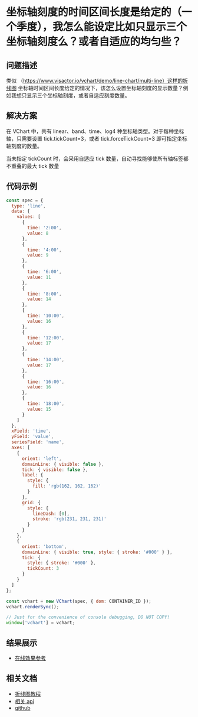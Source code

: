 # 坐标轴刻度的时间区间长度是给定的（一个季度），我怎么能设定比如只显示三个坐标轴刻度么？或者自适应的均匀些？

## 问题描述

类似 （https://www.visactor.io/vchart/demo/line-chart/multi-line）这样的折线图
坐标轴时间区间长度给定的情况下，该怎么设置坐标轴刻度的显示数量？例如我想只显示三个坐标轴刻度，或者自适应刻度数量。

## 解决方案

在 VChart 中，共有 linear、band、time、log4 种坐标轴类型。对于每种坐标轴，只需要设置 tick.tickCount=3，或者 tick.forceTickCount=3 即可指定坐标轴刻度的数量。

当未指定 tickCount 时，会采用自适应 tick 数量，自动寻找能够使所有轴标签都不重叠的最大 tick 数量

## 代码示例

```javascript livedemo
const spec = {
  type: 'line',
  data: {
    values: [
      {
        time: '2:00',
        value: 8
      },
      {
        time: '4:00',
        value: 9
      },
      {
        time: '6:00',
        value: 11
      },
      {
        time: '8:00',
        value: 14
      },
      {
        time: '10:00',
        value: 16
      },
      {
        time: '12:00',
        value: 17
      },
      {
        time: '14:00',
        value: 17
      },
      {
        time: '16:00',
        value: 16
      },
      {
        time: '18:00',
        value: 15
      }
    ]
  },
  xField: 'time',
  yField: 'value',
  seriesField: 'name',
  axes: [
    {
      orient: 'left',
      domainLine: { visible: false },
      tick: { visible: false },
      label: {
        style: {
          fill: 'rgb(162, 162, 162)'
        }
      },
      grid: {
        style: {
          lineDash: [0],
          stroke: 'rgb(231, 231, 231)'
        }
      }
    },
    {
      orient: 'bottom',
      domainLine: { visible: true, style: { stroke: '#000' } },
      tick: {
        style: { stroke: '#000' },
        tickCount: 3
      }
    }
  ]
};

const vchart = new VChart(spec, { dom: CONTAINER_ID });
vchart.renderSync();

// Just for the convenience of console debugging, DO NOT COPY!
window['vchart'] = vchart;
```

## 结果展示

- [在线效果参考](https://codesandbox.io/s/line-chart-tick-count-fxh599?file=/src/index.ts)

## 相关文档

- [折线图教程](https://www.visactor.io/vchart/guide/tutorial_docs/Chart_Types/Line)
- [相关 api](https://www.visactor.io/vchart/option/lineChart#axes-linear.tick.tickCount)
- [github](https://github.com/VisActor/VChart)
